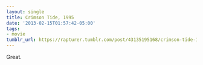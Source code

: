 ```yaml
---
layout: single
title: Crimson Tide, 1995
date: '2013-02-15T01:57:42-05:00'
tags:
- movie
tumblr_url: https://rapturer.tumblr.com/post/43135195168/crimson-tide-1995
---
```

Great.

